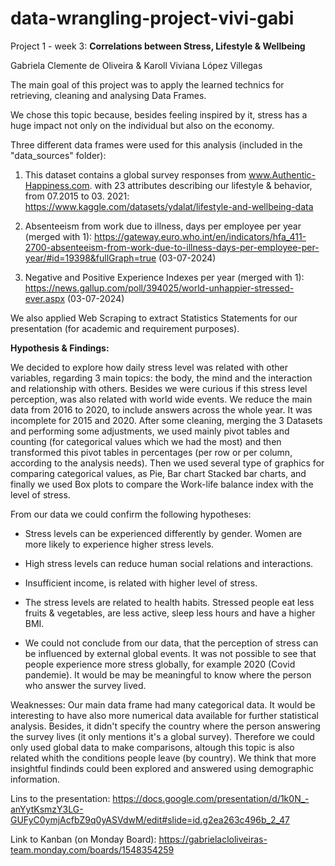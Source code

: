 # data-wrangling-project-vivi-gabi
Project 1 - week 3: 
**Correlations between Stress, Lifestyle & Wellbeing**

Gabriela Clemente de Oliveira & Karoll Viviana López Villegas

The main goal of this project was to apply the learned technics for retrieving, cleaning and analysing Data Frames.

We chose this topic because, besides feeling inspired by it, stress has a huge impact not only on the individual but also on the economy.

Three different data frames were used for this analysis (included in the "data_sources" folder):

1. This dataset contains a global survey responses from www.Authentic-Happiness.com. with 23 attributes describing our lifestyle & behavior, from 07.2015 to 03. 2021:
https://www.kaggle.com/datasets/ydalat/lifestyle-and-wellbeing-data

2. Absenteeism from work due to illness, days per employee per year (merged with 1): https://gateway.euro.who.int/en/indicators/hfa_411-2700-absenteeism-from-work-due-to-illness-days-per-employee-per-year/#id=19398&fullGraph=true (03-07-2024)

3. Negative and Positive Experience Indexes per year (merged with 1): https://news.gallup.com/poll/394025/world-unhappier-stressed-ever.aspx (03-07-2024)

We also applied Web Scraping to extract Statistics Statements for our presentation (for academic and requirement purposes).

**Hypothesis & Findings:**

We decided to explore how daily stress level was related with other variables, regarding 3 main topics: the body, the mind and the interaction and relationship with others. Besides we were curious if this stress level perception, was also related with world wide events. 
We reduce the main data from 2016 to 2020, to include answers across the whole year. It was incomplete for 2015 and 2020. After some cleaning, merging the 3 Datasets and performing some adjustments, we used mainly pivot tables and counting (for categorical values which we had the most) and then transformed this pivot tables in percentages (per row or per column, according to the analysis needs). Then we used several type of graphics for comparing categorical values, as Pie, Bar chart Stacked bar charts, and finally we used Box plots to compare the Work-life balance index with the level of stress.

From our data we could confirm the following hypotheses:

- Stress levels can be experienced differently by gender. Women are more likely to experience higher stress levels.

- High stress levels can reduce human social relations and interactions.
  
- Insufficient income, is related with higher level of stress.

- The stress levels are related to health habits. Stressed people eat less fruits & vegetables, are less active, sleep less hours and have a higher BMI.

- We could not conclude from our data, that the perception of stress can be influenced by external global events. It was not possible to see that people experience more stress globally, for example 2020 (Covid pandemie). It would be may be meaningful to know where the person who answer the survey lived.

Weaknesses: Our main data frame had many categorical data. It would be interesting to have also more numerical data available for further statistical analysis. Besides, it didn't specify the country where the person  answering the survey lives (it only mentions it's a global survey). Therefore we could only used global data to make comparisons, altough this topic is also related whith the conditions people leave (by country). We think that more insightful findinds could been explored and answered using demographic information.

Lins to the presentation: https://docs.google.com/presentation/d/1k0N_-anYytKsmzY3LG-GUFyC0ymjAcfbZ9q0yASVdwM/edit#slide=id.g2ea263c496b_2_47

Link to Kanban (on Monday Board): https://gabrielacloliveiras-team.monday.com/boards/1548354259

